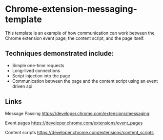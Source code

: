 # Chrome-extension-messaging-template
This template is an example of how communication can work between the Chrome extension event page, the content script, and the page itself. 

## Techniques demonstrated include:
* Simple one-time requests
* Long-lived connections
* Script injection into the page
* Communication between the page and the content script using an event driven api

## Links
Message Passing
https://developer.chrome.com/extensions/messaging

Event pages
https://developer.chrome.com/extensions/event_pages

Content scripts
https://developer.chrome.com/extensions/content_scripts
